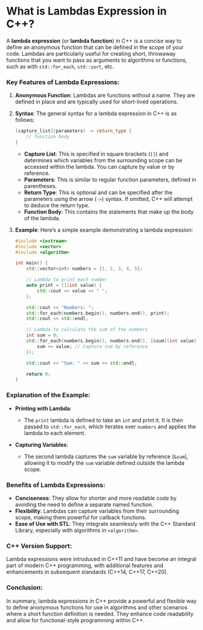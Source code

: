 # What is Lambdas Expression in C++? #

A **lambda expression** (or **lambda function**) in C++ is a concise way to define an anonymous function that can be defined in the scope of your code. Lambdas are particularly useful for creating short, throwaway functions that you want to pass as arguments to algorithms or functions, such as with `std::for_each`, `std::sort`, etc. 

### Key Features of Lambda Expressions:

1. **Anonymous Function**: Lambdas are functions without a name. They are defined in place and are typically used for short-lived operations.

2. **Syntax**:
   The general syntax for a lambda expression in C++ is as follows:
   ```cpp
   [capture_list](parameters) -> return_type {
       // function body
   }
   ```

   - **Capture List**: This is specified in square brackets (`[]`) and determines which variables from the surrounding scope can be accessed within the lambda. You can capture by value or by reference.
   - **Parameters**: This is similar to regular function parameters, defined in parentheses.
   - **Return Type**: This is optional and can be specified after the parameters using the arrow (`->`) syntax. If omitted, C++ will attempt to deduce the return type.
   - **Function Body**: This contains the statements that make up the body of the lambda.

3. **Example**:
   Here’s a simple example demonstrating a lambda expression:

   ```cpp
   #include <iostream>
   #include <vector>
   #include <algorithm>

   int main() {
       std::vector<int> numbers = {1, 2, 3, 4, 5};

       // Lambda to print each number
       auto print = [](int value) {
           std::cout << value << " ";
       };

       std::cout << "Numbers: ";
       std::for_each(numbers.begin(), numbers.end(), print);
       std::cout << std::endl;

       // Lambda to calculate the sum of the numbers
       int sum = 0;
       std::for_each(numbers.begin(), numbers.end(), [&sum](int value) {
           sum += value; // Capture sum by reference
       });

       std::cout << "Sum: " << sum << std::endl;

       return 0;
   }
   ```

### Explanation of the Example:
- **Printing with Lambda**: 
  - The `print` lambda is defined to take an `int` and print it. It is then passed to `std::for_each`, which iterates over `numbers` and applies the lambda to each element.
  
- **Capturing Variables**: 
  - The second lambda captures the `sum` variable by reference (`&sum`), allowing it to modify the `sum` variable defined outside the lambda scope. 

### Benefits of Lambda Expressions:
- **Conciseness**: They allow for shorter and more readable code by avoiding the need to define a separate named function.
- **Flexibility**: Lambdas can capture variables from their surrounding scope, making them powerful for callback functions.
- **Ease of Use with STL**: They integrate seamlessly with the C++ Standard Library, especially with algorithms in `<algorithm>`.

### C++ Version Support:
Lambda expressions were introduced in C++11 and have become an integral part of modern C++ programming, with additional features and enhancements in subsequent standards (C++14, C++17, C++20).

### Conclusion:
In summary, lambda expressions in C++ provide a powerful and flexible way to define anonymous functions for use in algorithms and other scenarios where a short function definition is needed. They enhance code readability and allow for functional-style programming within C++.